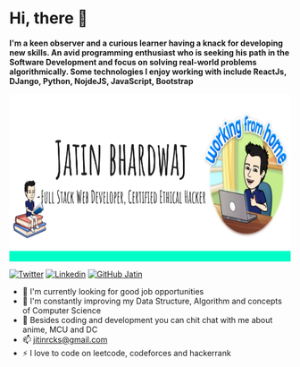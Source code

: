 # Hi, there 👋

**I'm a keen observer and a curious learner having a knack for developing new skills. An avid programming enthusiast who is seeking his path in the Software Development and focus on solving real-world problems algorithmically. Some technologies I enjoy working with include ReactJs, DJango, Python, NojdeJS, JavaScript, Bootstrap**

<!-- ![](https://github.com/jatinbharadwaj/jatinbharadwaj/blob/main/Jatin%20Intro.png) -->
<img src="https://github.com/jatinbharadwaj/jatinbharadwaj/blob/main/Jatin%20Intro.png" align="center" alt="jatin intro pic" width="900" height="300">


[![Twitter](https://img.shields.io/badge/-Twitter-222222?style=flat-square&logo=twitter&logoColor=white&link=https://twitter.com/thingisjatin)](https://twitter.com/thingisjatin)
[![Linkedin](https://img.shields.io/badge/-LinkedIn-222222?style=flat-square&logo=Linkedin&logoColor=white&link=https://www.linkedin.com/in/jatin-bhardwaj-78a123126/)](https://www.linkedin.com/in/jatin-bhardwaj-78a123126/)
[![GitHub Jatin](https://img.shields.io/github/followers/jatinbharadwaj?label=follow&style=social)](https://github.com/jatinbharadwaj)

- 🔭  I'm currently looking for good job opportunities 
- 🌱  I'm constantly improving my Data Structure, Algorithm and concepts of Computer Science 
- 💬  Besides coding and development you can chit chat with me about anime, MCU and DC
- 📫  jitinrcks@gmail.com
- ⚡   I love to code on leetcode, codeforces and hackerrank


<!--
**jatinbharadwaj/jatinbharadwaj** is a ✨ _special_ ✨ repository because its `README.md` (this file) appears on your GitHub profile.

Here are some ideas to get you started:

- 🔭 I’m currently working on ...
- 🌱 I’m currently learning ...
- 👯 I’m looking to collaborate on ...
- 🤔 I’m looking for help with ...
- 💬 Ask me about ...
- 📫 How to reach me: ...
- 😄 Pronouns: ...
- ⚡ Fun fact: ...
-->
